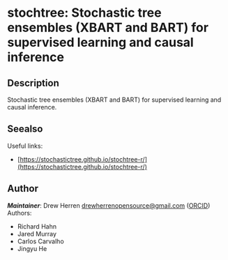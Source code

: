 # stochtree: Stochastic tree ensembles (XBART and BART) for supervised learning and causal inference

## Description

Stochastic tree ensembles (XBART and BART) for supervised learning and causal inference.

## Seealso

Useful links:

* [https://stochastictree.github.io/stochtree-r/](https://stochastictree.github.io/stochtree-r/)

## Author

***Maintainer***: Drew Herren [drewherrenopensource@gmail.com](mailto:drewherrenopensource@gmail.com) ([ORCID](https://orcid.org/0000-0003-4109-6611))
Authors:

* Richard Hahn
* Jared Murray
* Carlos Carvalho
* Jingyu He

